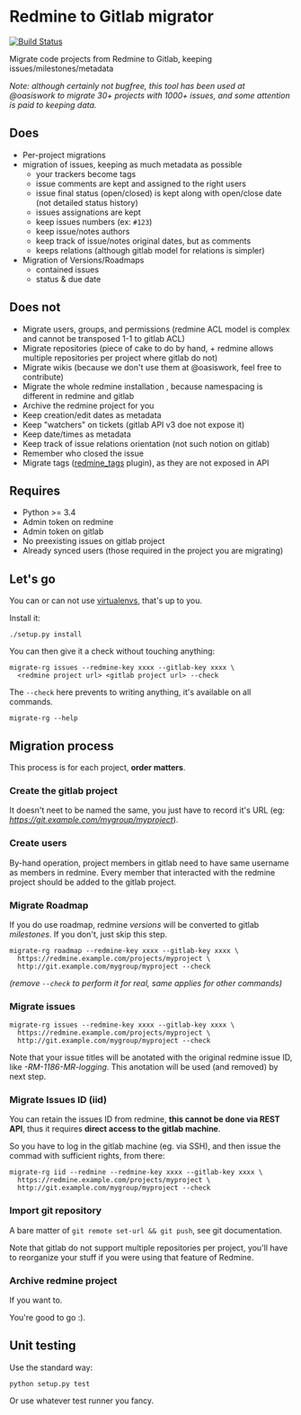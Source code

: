Redmine to Gitlab migrator
==========================

[![Build Status](https://travis-ci.org/oasiswork/redmine-gitlab-migrator.svg?branch=master)](https://travis-ci.org/oasiswork/redmine-gitlab-migrator)

Migrate code projects from Redmine to Gitlab, keeping issues/milestones/metadata

*Note: although certainly not bugfree, this tool has been used at @oasiswork
 to migrate 30+ projects with 1000+ issues, and some attention is paid to
 keeping data.*

Does
----

- Per-project migrations
- migration of issues, keeping as much metadata as possible
  - your trackers become tags
  - issue comments are kept and assigned to the right users
  - issue final status (open/closed) is kept along with open/close date (not
    detailed status history)
  - issues assignations are kept
  - keep issues numbers (ex: `#123`)
  - keep issue/notes authors
  - keep track of issue/notes original dates, but as comments
  - keeps relations (although gitlab model for relations is simpler)
- Migration of Versions/Roadmaps
  - contained issues
  - status & due date

Does not
--------

- Migrate users, groups, and permissions (redmine ACL model is complex and
  cannot be transposed 1-1 to gitlab ACL)
- Migrate repositories (piece of cake to do by hand, + redmine allows multiple
  repositories per project where gitlab do not)
- Migrate wikis (because we don't use them at @oasiswork, feel free to contribute)
- Migrate the whole redmine installation , because namespacing is different in
  redmine and gitlab
- Archive the redmine project for you
- Keep creation/edit dates as metadata
- Keep "watchers" on tickets (gitlab API v3 doe not expose it)
- Keep date/times as metadata
- Keep track of issue relations orientation (not such notion on gitlab)
- Remember who closed the issue
- Migrate tags ([redmine_tags](https://www.redmine.org/plugins/redmine_tags)
  plugin), as they are not exposed in API

Requires
--------

- Python >= 3.4
- Admin token on redmine
- Admin token on gitlab
- No preexisting issues on gitlab project
- Already synced users (those required in the project you are migrating)


Let's go
--------

You can or can not use
[virtualenvs](http://docs.python-guide.org/en/latest/dev/virtualenvs/), that's
up to you.

Install it:

    ./setup.py install

You can then give it a check without touching anything:

    migrate-rg issues --redmine-key xxxx --gitlab-key xxxx \
      <redmine project url> <gitlab project url> --check

The `--check` here prevents to writing anything, it's available on all
commands.

    migrate-rg --help

Migration process
-----------------

This process is for each project, **order matters**.

### Create the gitlab project

It doesn't neet to be named the same, you just have to record it's URL (eg:
*https://git.example.com/mygroup/myproject*).

### Create users

By-hand operation, project members in gitlab need to have same username as
members in redmine. Every member that interacted with the redmine project
should be added to the gitlab project.

### Migrate Roadmap

If you do use roadmap, redmine *versions* will be converted to gitlab
*milestones*. If you don't, just skip this step.

    migrate-rg roadmap --redmine-key xxxx --gitlab-key xxxx \
      https://redmine.example.com/projects/myproject \
      http://git.example.com/mygroup/myproject --check

*(remove `--check` to perform it for real, same applies for other commands)*

### Migrate issues

    migrate-rg issues --redmine-key xxxx --gitlab-key xxxx \
      https://redmine.example.com/projects/myproject \
      http://git.example.com/mygroup/myproject --check

Note that your issue titles will be anotated with the original redmine issue
ID, like *-RM-1186-MR-logging*. This anotation will be used (and removed) by
next step.

### Migrate Issues ID (iid)

You can retain the issues ID from redmine, **this cannot be done via REST
API**, thus it requires **direct access to the gitlab machine**.

So you have to log in the gitlab machine (eg. via SSH), and then issue the
commad with sufficient rights, from there:

    migrate-rg iid --redmine --redmine-key xxxx --gitlab-key xxxx \
      https://redmine.example.com/projects/myproject \
      http://git.example.com/mygroup/myproject --check


### Import git repository

A bare matter of `git remote set-url && git push`, see git documentation.

Note that gitlab do not support multiple repositories per project, you'll have
to reorganize your stuff if you were using that feature of Redmine.

### Archive redmine project

If you want to.

You're good to go :).

Unit testing
------------

Use the standard way:

    python setup.py test

Or use whatever test runner you fancy.
